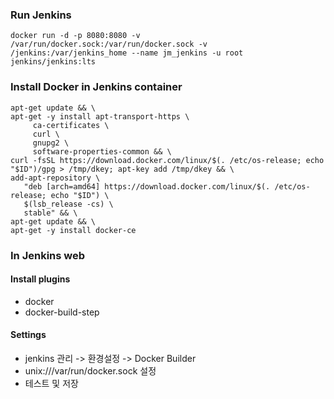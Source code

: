 ### Run Jenkins
```Shell
docker run -d -p 8080:8080 -v /var/run/docker.sock:/var/run/docker.sock -v /jenkins:/var/jenkins_home --name jm_jenkins -u root jenkins/jenkins:lts
```

### Install Docker in Jenkins container
```Shell
apt-get update && \
apt-get -y install apt-transport-https \
     ca-certificates \
     curl \
     gnupg2 \
     software-properties-common && \
curl -fsSL https://download.docker.com/linux/$(. /etc/os-release; echo "$ID")/gpg > /tmp/dkey; apt-key add /tmp/dkey && \
add-apt-repository \
   "deb [arch=amd64] https://download.docker.com/linux/$(. /etc/os-release; echo "$ID") \
   $(lsb_release -cs) \
   stable" && \
apt-get update && \
apt-get -y install docker-ce
```

### In Jenkins web
#### Install plugins
* docker
* docker-build-step

#### Settings
*  jenkins 관리 -> 환경설정 -> Docker Builder
*  unix:///var/run/docker.sock 설정
*  테스트 및 저장
